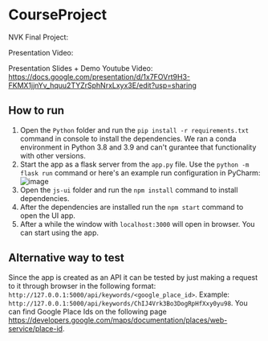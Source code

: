 # CourseProject

NVK Final Project:

Presentation Video: 

Presentation Slides + Demo Youtube Video: https://docs.google.com/presentation/d/1x7FOVrt9H3-FKMX1jjnYv_hquu2TYZrSphNrxLxyx3E/edit?usp=sharing

## How to run
1. Open the `Python` folder and run the `pip install -r requirements.txt` command in console to install the dependencies. We ran a conda environment in Python 3.8 and 3.9 and can't gurantee that functionality with other versions.
2. Start the app as a flask server from the `app.py` file. Use the `python -m flask run` command or here's an example run configuration in PyCharm:![image](https://user-images.githubusercontent.com/111767711/205415884-ff79f846-6824-41bb-8d2c-b20da6f49ee8.png)
3. Open the `js-ui` folder and run the `npm install` command to install dependencies. 
4. After the dependencies are installed run the `npm start` command to open the UI app.
5. After a while the window with `localhost:3000` will open in browser. You can start using the app.


## Alternative way to test
Since the app is created as an API it can be tested by just making a request to it through browser in the following format: `http://127.0.0.1:5000/api/keywords/<google_place_id>`. Example: `http://127.0.0.1:5000/api/keywords/ChIJ4Vrk3Bo3DogRpHfXxy0yu98`. You can find Google Place Ids on the following page https://developers.google.com/maps/documentation/places/web-service/place-id.
